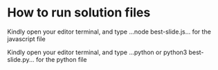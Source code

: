 <h1>How to run solution files</h1>
<p>Kindly open your editor terminal, and type ...node best-slide.js... for the javascript file</p>
<p>Kindly open your editor terminal, and type ...python or python3 best-slide.py... for the python file </p>